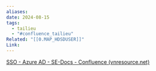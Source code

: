 ```yaml
---
aliases: 
date: 2024-08-15
tags:
  - tailieu
  - "#confluence_tailieu"
Related: "[[0.MAP_HDSDUSER]]"
Link:
---
```




 
[SSO - Azure AD - SE-Docs - Confluence (vnresource.net)](https://confluence.vnresource.net:18001/display/SED/SSO+-+Azure+AD)
